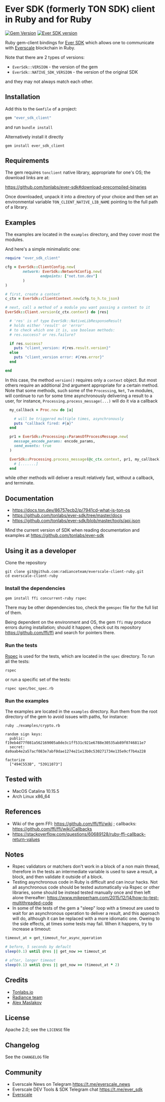 # Ever SDK (formerly TON SDK) client in Ruby and for Ruby

[![Gem Version](https://badge.fury.io/rb/ever_sdk_client.svg)](https://rubygems.org/gems/ever_sdk_client)
[![Ever SDK version](https://img.shields.io/badge/Ever%20SDK%20version-1.37.2-green)](https://github.com/tonlabs/ever-sdk/tree/1.37.2)

Ruby gem-client bindings for [Ever SDK](https://github.com/tonlabs/ever-sdk) which allows one to communicate with [Everscale](https://everscale.network/) blockchain in Ruby.

Note that there are 2 types of versions:
  * `EverSdk::VERSION` - the version of the gem
  * `EverSdk::NATIVE_SDK_VERSION` - the version of the original SDK

and they may not always match each other.

## Installation

Add this to the `Gemfile` of a project:

```ruby
gem "ever_sdk_client"
```
and run `bundle install`

Alternatively install it directly

```shell
gem install ever_sdk_client
```

## Requirements

The gem requires `tonclient` native library, appropriate for one's OS; the download links are at:

https://github.com/tonlabs/ever-sdk#download-precompiled-binaries

Once downloaded, unpack it into a directory of your choice and then set an environmental variable `TON_CLIENT_NATIVE_LIB_NAME` pointing to the full path of a library.

## Examples

The examples are located in the `examples` directory, and they cover most the modules.

And here's a simple minimalistic one:

```ruby
require "ever_sdk_client"

cfg = EverSdk::ClientConfig.new(
        network: EverSdk::NetworkConfig.new(
                endpoints: ["net.ton.dev"]
        )
)

# first, create a context
c_ctx = EverSdk::ClientContext.new(cfg.to_h.to_json)

# next, call a method of a module you want passing a context to it
EverSdk::Client.version(c_ctx.context) do |res|

  # 'res' is of type EverSdk::NativeLibResponseResult
  # holds either 'result' or 'error'
  # to check which one it is, use boolean methods:
  # res.success? or res.failure?

  if res.success?
    puts "client_version: #{res.result.version}"
  else
    puts "client_version error: #{res.error}"
  end

end
```

In this case, the method `version()` requires only a `context` object. But most others require an additional 2nd argument appropriate for a certain method.
Note that some methods, such some of the `Processing`, `Net`, `Tvm` modules, will continue to run for some time asynchronously delivering a result to a user, for instance, `Processing.process_message(...)` will do it via a callback

```ruby
  my_callback = Proc.new do |a|

    # will be triggered multiple times, asynchronously
    puts "callback fired: #{a}"
  end

  pr1 = EverSdk::Processing::ParamsOfProcessMessage.new(
    message_encode_params: encode_params,
    send_events: true
  )

  EverSdk::Processing.process_message(@c_ctx.context, pr1, my_callback) do |a|
    # [.......]
  end
```

while other methods will deliver a result relatively fast, without a callback, and terminate.

## Documentation

  * https://docs.ton.dev/86757ecb2/p/7941cd-what-is-ton-os
  * https://github.com/tonlabs/ever-sdk/tree/master/docs
  * https://github.com/tonlabs/ever-sdk/blob/master/tools/api.json

Mind the current version of SDK when reading documentation and examples at https://github.com/tonlabs/ever-sdk

## Using it as a developer

Clone the repository

```
git clone git@github.com:radianceteam/everscale-client-ruby.git
cd everscale-client-ruby
```

### Install the dependencies
```
gem install ffi concurrent-ruby rspec
```
There may be other dependencies too, check the `gemspec` file for the full list of them.

Being dependent on the environment and OS, the gem `ffi` may produce errors during installation; should it happen, check out its repository https://github.com/ffi/ffi and search for pointers there.


### Run the tests

[Rspec](https://rspec.info/) is used for the tests, which are located in the `spec` directory. To run all the tests:

```
rspec
```

or run a specific set of the tests:

```
rspec spec/boc_spec.rb
```


### Run the examples

The examples are located in the `examples` directory. Run them from the root directory of the gem to avoid issues with paths, for instance:

```
ruby ./examples/crypto.rb

random sign keys:
  public: f19eb4d77f081a562169005a8de3c1ff531c921e6788e30535ab89f0746811e7
  secret: da9aab4e2a57acf083e7abf0dae1274e21e13b0c530271734e135e9cf7b4a228

factorize
  ["494C553B", "53911073"]
```


## Tested with

* MacOS Catalina 10.15.5
* Arch Linux x86_64

## References
  * Wiki of the gem FFI: https://github.com/ffi/ffi/wiki ; callbacks: https://github.com/ffi/ffi/wiki/Callbacks
  * https://stackoverflow.com/questions/60689128/ruby-ffi-callback-return-values

## Notes
  * Rspec validators or matchers don't work in a block of a non main thread, therefore in the tests an intermediate variable is used to save a result, a block, and then validate it outside of a block.
  * Testing asynchronous code in Ruby is difficult and can incur hacks. Not all asynchronous code should be tested automatically via Rspec or other libraries, some should be instead tested manually once and then left alone thereafter:
  https://www.mikeperham.com/2015/12/14/how-to-test-multithreaded-code
  * In some of the tests of the gem a "sleep" loop with a timeout are used to wait for an asynchronous operation to deliver a result, and this approach will do, although it can be replaced with a more idiomatic one. Oweing to the side effects, at times some tests may fail. When it happens, try to increase a timeout:

  ```ruby
  timeout_at = get_timeout_for_async_operation

  # before, 5 seconds by default
  sleep(0.1) until @res || get_now >= timeout_at

  # after, longer timeout
  sleep(0.1) until @res || get_now >= (timeout_at * 2)
  ```

## Credits

* [Tonlabs.io](https://tonlabs.io)
* [Radiance team](https://github.com/radianceteam)
* [Alex Maslakov](https://github.com/GildedHonour)

## License

Apache 2.0; see the `LICENSE` file

## Changelog

See the `CHANGELOG` file

## Community

* Everscale News on Telegram https://t.me/everscale_news
* Everscale DEV Tools & SDK Telegram chat https://t.me/ever_sdk
* [Everscale](https://everscale.network/)
